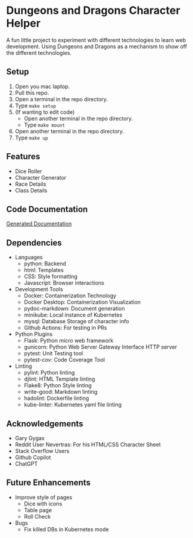 # Dungeons and Dragons Character Helper

A fun little project to experiment with different technologies to learn web development. Using Dungeons and Dragons as a mechanism to show off the different technologies.

## Setup

1.  Open you mac laptop.
2.  Pull this repo.
3.  Open a terminal in the repo directory.
4.  Type `make setup`
5.  (If wanting to edit code)
    - Open another terminal in the repo directory.
    - Type `make mount`
6.  Open another terminal in the repo directory.
7.  Type `make up`

## Features

- Dice Roller
- Character Generator
- Race Details
- Class Details

## Code Documentation

[Generated Documentation](./docs/code.md)

## Dependencies

- Languages
  - python: Backend
  - html: Templates
  - CSS: Style formatting
  - Javascript: Browser interactions
- Development Tools
  - Docker: Containerization Technology
  - Docker Desktop: Containerization Visualization
  - pydoc-markdown: Document generation
  - minikube: Local instance of Kubernetes
  - mysql: Database Storage of character info
  - Github Actions: For testing in PRs
- Python Plugins
  - Flask: Python micro web framework
  - gunicorn: Python Web Server Gateway Interface HTTP server
  - pytest: Unit Testing tool
  - pytest-cov: Code Coverage Tool
- Linting
  - pylint: Python linting
  - djlint: HTML Template linting
  - Flake8: Python Style linting
  - write-good: Markdown linting
  - hadolint: Dockerfile linting
  - kube-linter: Kubernetes yaml file linting

## Acknowledgements

- Gary Gygax
- Reddit User Nevertras: For his HTML/CSS Character Sheet
- Stack Overflow Users
- Github Copilot
- ChatGPT

## Future Enhancements

- Improve style of pages
  - Dice with icons
  - Table page
  - Roll Check
- Bugs
  - Fix killed DBs in Kubernetes mode
